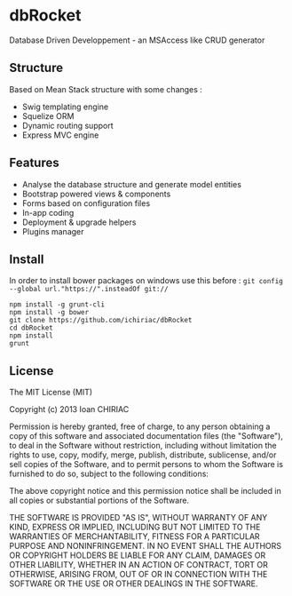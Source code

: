 dbRocket
========

Database Driven Developpement - an MSAccess like CRUD generator

## Structure

Based on Mean Stack structure with some changes :

- Swig templating engine
- Squelize ORM
- Dynamic routing support
- Express MVC engine

## Features

- Analyse the database structure and generate model entities
- Bootstrap powered views & components
- Forms based on configuration files
- In-app coding
- Deployment & upgrade helpers
- Plugins manager

## Install

In order to install bower packages on windows use this before : `git config --global url."https://".insteadOf git://`

```
npm install -g grunt-cli
npm install -g bower
git clone https://github.com/ichiriac/dbRocket
cd dbRocket
npm install
grunt
```

## License

The MIT License (MIT)

Copyright (c) 2013 Ioan CHIRIAC

Permission is hereby granted, free of charge, to any person obtaining a copy of
this software and associated documentation files (the "Software"), to deal in
the Software without restriction, including without limitation the rights to
use, copy, modify, merge, publish, distribute, sublicense, and/or sell copies of
the Software, and to permit persons to whom the Software is furnished to do so,
subject to the following conditions:

The above copyright notice and this permission notice shall be included in all
copies or substantial portions of the Software.

THE SOFTWARE IS PROVIDED "AS IS", WITHOUT WARRANTY OF ANY KIND, EXPRESS OR
IMPLIED, INCLUDING BUT NOT LIMITED TO THE WARRANTIES OF MERCHANTABILITY, FITNESS
FOR A PARTICULAR PURPOSE AND NONINFRINGEMENT. IN NO EVENT SHALL THE AUTHORS OR
COPYRIGHT HOLDERS BE LIABLE FOR ANY CLAIM, DAMAGES OR OTHER LIABILITY, WHETHER
IN AN ACTION OF CONTRACT, TORT OR OTHERWISE, ARISING FROM, OUT OF OR IN
CONNECTION WITH THE SOFTWARE OR THE USE OR OTHER DEALINGS IN THE SOFTWARE.
